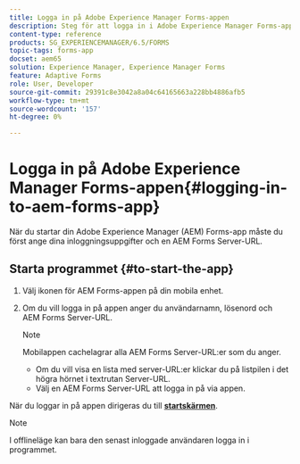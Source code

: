 ```yaml
---
title: Logga in på Adobe Experience Manager Forms-appen
description: Steg för att logga in i Adobe Experience Manager Forms-appen.
content-type: reference
products: SG_EXPERIENCEMANAGER/6.5/FORMS
topic-tags: forms-app
docset: aem65
solution: Experience Manager, Experience Manager Forms
feature: Adaptive Forms
role: User, Developer
source-git-commit: 29391c8e3042a8a04c64165663a228bb4886afb5
workflow-type: tm+mt
source-wordcount: '157'
ht-degree: 0%

---
```


# Logga in på Adobe Experience Manager Forms-appen{#logging-in-to-aem-forms-app}

När du startar din Adobe Experience Manager (AEM) Forms-app måste du först ange dina inloggningsuppgifter och en AEM Forms Server-URL.

## Starta programmet {#to-start-the-app}

1. Välj ikonen för AEM Forms-appen på din mobila enhet.
1. Om du vill logga in på appen anger du användarnamn, lösenord och AEM Forms Server-URL.

   >[!NOTE]
   >
   >Mobilappen cachelagrar alla AEM Forms Server-URL:er som du anger.
   >
   >    * Om du vill visa en lista med server-URL:er klickar du på listpilen i det högra hörnet i textrutan Server-URL.
   >    * Välj en AEM Forms Server-URL att logga in på via appen.

När du loggar in på appen dirigeras du till [**startskärmen**](../../forms/using/home-screen.md).

>[!NOTE]
>
>I offlineläge kan bara den senast inloggade användaren logga in i programmet.

